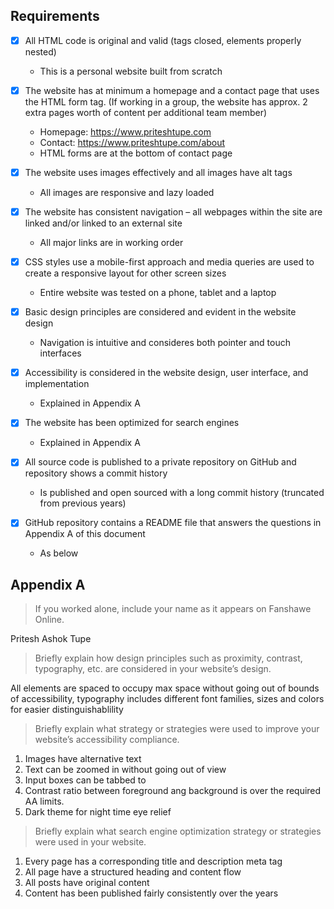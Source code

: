 ## Requirements

- [x] All HTML code is original and valid (tags closed, elements properly nested)

  - This is a personal website built from scratch

- [x] The website has at minimum a homepage and a contact page that uses the HTML form tag. (If working in a group, the website has approx. 2 extra pages worth of content per additional team member)

  - Homepage: https://www.priteshtupe.com
  - Contact: https://www.priteshtupe.com/about
  - HTML forms are at the bottom of contact page

- [x] The website uses images effectively and all images have alt tags

  - All images are responsive and lazy loaded

- [x] The website has consistent navigation – all webpages within the site are linked and/or linked to an external site

  - All major links are in working order

- [x] CSS styles use a mobile-first approach and media queries are used to create a responsive layout for other screen sizes

  - Entire website was tested on a phone, tablet and a laptop

- [x] Basic design principles are considered and evident in the website design

  - Navigation is intuitive and consideres both pointer and touch interfaces

- [x] Accessibility is considered in the website design, user interface, and implementation

  - Explained in Appendix A

- [x] The website has been optimized for search engines

  - Explained in Appendix A

- [x] All source code is published to a private repository on GitHub and repository shows a commit history

  - Is published and open sourced with a long commit history (truncated from previous years)

- [x] GitHub repository contains a README file that answers the questions in Appendix A of this document

  - As below

## Appendix A

> If you worked alone, include your name as it appears on Fanshawe Online.

Pritesh Ashok Tupe

> Briefly explain how design principles such as proximity, contrast, typography, etc. are considered in your website’s design.

All elements are spaced to occupy max space without going out of bounds of accessibility, typography includes different font families, sizes and colors for easier distinguishablility

> Briefly explain what strategy or strategies were used to improve your website’s accessibility compliance.

1.  Images have alternative text
1.  Text can be zoomed in without going out of view
1.  Input boxes can be tabbed to
1.  Contrast ratio between foreground ang background is over the required AA limits.
1.  Dark theme for night time eye relief

> Briefly explain what search engine optimization strategy or strategies were used in your website.

1.  Every page has a corresponding title and description meta tag
1.  All page have a structured heading and content flow
1.  All posts have original content
1.  Content has been published fairly consistently over the years
